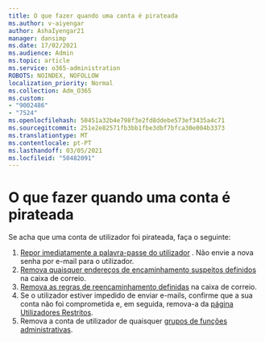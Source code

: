 ```yaml
---
title: O que fazer quando uma conta é pirateada
ms.author: v-aiyengar
author: AshaIyengar21
manager: dansimp
ms.date: 17/02/2021
ms.audience: Admin
ms.topic: article
ms.service: o365-administration
ROBOTS: NOINDEX, NOFOLLOW
localization_priority: Normal
ms.collection: Adm_O365
ms.custom:
- "9002486"
- "7524"
ms.openlocfilehash: 50451a32b4e798f3e2fd8ddebe573ef3435a4c71
ms.sourcegitcommit: 251e2e82571fb3bb1fbe3dbf7bfca30e004b3373
ms.translationtype: MT
ms.contentlocale: pt-PT
ms.lasthandoff: 03/05/2021
ms.locfileid: "50482091"
---
```

# <a name="what-to-do-when-an-account-is-hacked"></a>O que fazer quando uma conta é pirateada

Se acha que uma conta de utilizador foi pirateada, faça o seguinte:

1. [Repor imediatamente a palavra-passe do utilizador](https://go.microsoft.com/fwlink/?linkid=2103704) . Não envie a nova senha por e-mail para o utilizador.
1. [Remova quaisquer endereços de encaminhamento suspeitos definidos](https://go.microsoft.com/fwlink/?linkid=2103705) na caixa de correio.
1. [Remova as regras de reencaminhamento definidas](https://go.microsoft.com/fwlink/?linkid=2103706) na caixa de correio.
1. Se o utilizador estiver impedido de enviar e-mails, confirme que a sua conta não foi comprometida e, em seguida, remova-a da [página Utilizadores Restritos](https://go.microsoft.com/fwlink/?linkid=2103706).
1. Remova a conta de utilizador de quaisquer [grupos de funções administrativas](https://go.microsoft.com/fwlink/?linkid=2092294).